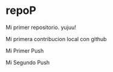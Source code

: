 # repoP

Mi primer repositorio. yujuu!

Mi primera contribucion local con github

Mi Primer Push

Mi Segundo Push
